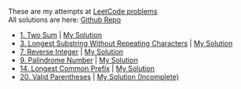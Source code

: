 These are my attempts at [LeetCode problems](https://leetcode.com) <br>
All solutions are here: [Github Repo](https://github.com/jedster1111/LeetCodeProblems)

* [1. Two Sum](https://leetcode.com/problems/two-sum/description/) | [My Solution](https://github.com/jedster1111/LeetCodeProblems/blob/master/src/problems/TwoSum/twoSum.js)
* [3. Longest Substring Without Repeating Characters](https://leetcode.com/problems/longest-substring-without-repeating-characters/description/) | [My Solution](https://github.com/jedster1111/LeetCodeProblems/blob/master/src/problems/lengthOfLongestSubstring/lengthOfLongestSubstring.js)
* [7. Reverse Integer](https://leetcode.com/problems/reverse-integer/description/) | [My Solution](https://github.com/jedster1111/LeetCodeProblems/blob/master/src/problems/reverseInteger/reverseInteger.js)
* [9. Palindrome Number](https://leetcode.com/problems/palindrome-number/description/) | [My Solution](https://github.com/jedster1111/LeetCodeProblems/blob/master/src/problems/palindromeNumber/palindromeNumber.js)
* [14. Longest Common Prefix](https://leetcode.com/problems/longest-common-prefix/description/) | [My Solution](https://github.com/jedster1111/LeetCodeProblems/blob/master/src/problems/longestCommonPrefix/longestCommonPrefix.js)
* [20. Valid Parentheses](https://leetcode.com/problems/valid-parentheses/description/) | [My Solution (Incomplete)](https://github.com/jedster1111/LeetCodeProblems/blob/master/src/problems/ValidParentheses/validParentheses.js)